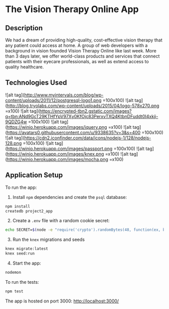 # The Vision Therapy Online App

Description
--

We had a dream of providing high-quality, cost-effective vision therapy that any patient could access at home. A group of web developers with a background in vision founded Vision Therapy Online like last week. More than 3 days later, we offer world-class products and services that connect patients with their eyecare professionals, as well as extend access to quality healthcare.

Technologies Used
--

![alt tag](http://www.myintervals.com/blog/wp-content/uploads/2011/12/postgresql-logo1.png =100x100)
![alt tag](http://blog.tryolabs.com/wp-content/uploads/2015/04/logo-578x270.png =x100)
![alt tag](https://encrypted-tbn2.gstatic.com/images?q=tbn:ANd9GcT29KTHfYpV97Xy0KfOjc83PerxvTXQ4KtbnDFuddt0I4xkji-9QDZG4w =100x100)
![alt tag](https://winio.herokuapp.com/images/jquery.png =x100)
![alt tag](https://avatars0.githubusercontent.com/u/9338635?v=3&s=400 =100x100)
![alt tag](https://cdn2.iconfinder.com/data/icons/nodejs-1/128/nodejs-128.png =100x100)
![alt tag](https://winio.herokuapp.com/images/passport.png =100x100)
![alt tag](https://winio.herokuapp.com/images/knex.png =x100)
![alt tag](https://winio.herokuapp.com/images/mocha.png =x100)




Application Setup
--

To run the app:

  1. Install `npm` dependencies and create the `psql` database:

  ```sh
  npm install
  createdb project2_app
  ```

  2. Create a `.env` file with a random cookie secret:

  ```sh
  echo SECRET=$(node -e "require('crypto').randomBytes(48, function(ex, buf) { console.log(buf.toString('hex')) });") >> .env
  ```

  3. Run the `knex` migrations and seeds

  ```sh
  knex migrate:latest
  knex seed:run
  ```

  4. Start the app:

  ```sh
  nodemon
  ```

To run the tests:

  ```sh
  npm test
  ```

The app is hosted on port 3000: [http://localhost:3000/](http://localhost:3000/)

